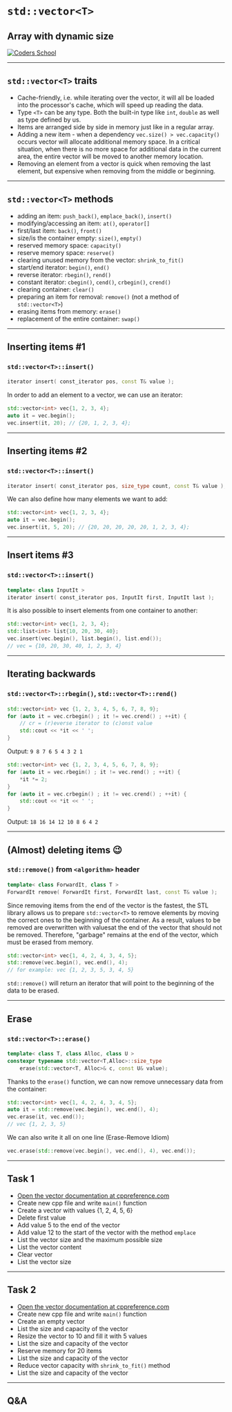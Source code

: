 <!-- .slide: data-background="#111111" -->

# `std::vector<T>`

## Array with dynamic size

<a href="https://coders.school">
    <img width="500" data-src="../img/coders_school_logo.png" src="../img/coders_school_logo.png" alt="Coders School" class="plain">
</a>

___

## `std::vector<T>` traits

* <!-- .element: class="fragment fade-in" --> Cache-friendly, i.e. while iterating over the vector, it will all be loaded into the processor's cache, which will speed up reading the data.
* <!-- .element: class="fragment fade-in" --> Type <code>&lt;T&gt;</code> can be any type. Both the built-in type like <code>int</code>, <code>double</code> as well as type defined by us.
* <!-- .element: class="fragment fade-in" --> Items are arranged side by side in memory just like in a regular array.
* <!-- .element: class="fragment fade-in" --> Adding a new item - when a dependency <code>vec.size() > vec.capacity()</code> occurs vector will allocate additional memory space. In a critical situation, when there is no more space for additional data in the current area, the entire vector will be moved to another memory location.
* <!-- .element: class="fragment fade-in" --> Removing an element from a vector is quick when removing the last element, but expensive when removing from the middle or beginning.

___
<!-- .element: style="font-size: 0.9em" -->

## `std::vector<T>` methods

* <!-- .element: class="fragment fade-in" --> adding an item: <code>push_back()</code>, <code>emplace_back()</code>, <code>insert()</code>
* <!-- .element: class="fragment fade-in" --> modifying/accessing an item: <code>at()</code>, <code>operator[]</code>
* <!-- .element: class="fragment fade-in" --> first/last item: <code>back()</code>, <code>front()</code>
* <!-- .element: class="fragment fade-in" --> size/is the container empty: <code>size()</code>, <code>empty()</code>
* <!-- .element: class="fragment fade-in" --> reserved memory space: <code>capacity()</code>
* <!-- .element: class="fragment fade-in" --> reserve memory space: <code>reserve()</code>
* <!-- .element: class="fragment fade-in" --> clearing unused memory from the vector: <code>shrink_to_fit()</code>
* <!-- .element: class="fragment fade-in" --> start/end iterator: <code>begin()</code>, <code>end()</code>
* <!-- .element: class="fragment fade-in" --> reverse iterator: <code>rbegin()</code>, <code>rend()</code>
* <!-- .element: class="fragment fade-in" --> constant iterator: <code>cbegin()</code>, <code>cend()</code>, <code>crbegin()</code>, <code>crend()</code>
* <!-- .element: class="fragment fade-in" --> clearing container: <code>clear()</code>
* <!-- .element: class="fragment fade-in" --> preparing an item for removal: <code>remove()</code> (not a method of <code>std::vector&lt;T&gt;</code>)
* <!-- .element: class="fragment fade-in" --> erasing items from memory: <code>erase()</code>
* <!-- .element: class="fragment fade-in" --> replacement of the entire container: <code>swap()</code>

___

## Inserting items #1

### `std::vector<T>::insert()`

```cpp []
iterator insert( const_iterator pos, const T& value );
```
<!-- .element: class="fragment fade-in" -->

In order to add an element to a vector, we can use an iterator:
<!-- .element: class="fragment fade-in" -->

```cpp []
std::vector<int> vec{1, 2, 3, 4};
auto it = vec.begin();
vec.insert(it, 20); // {20, 1, 2, 3, 4};
```
<!-- .element: class="fragment fade-in" -->

___

## Inserting items #2

### `std::vector<T>::insert()`

```cpp []
iterator insert( const_iterator pos, size_type count, const T& value );
```
<!-- .element: class="fragment fade-in" -->

We can also define how many elements we want to add:
<!-- .element: class="fragment fade-in" -->

```cpp []
std::vector<int> vec{1, 2, 3, 4};
auto it = vec.begin();
vec.insert(it, 5, 20); // {20, 20, 20, 20, 20, 1, 2, 3, 4};
```
<!-- .element: class="fragment fade-in" -->

___

## Insert items #3

### `std::vector<T>::insert()`

```cpp []
template< class InputIt >
iterator insert( const_iterator pos, InputIt first, InputIt last );
```
<!-- .element: class="fragment fade-in" -->

It is also possible to insert elements from one container to another:
<!-- .element: class="fragment fade-in" -->

```cpp []
std::vector<int> vec{1, 2, 3, 4};
std::list<int> list{10, 20, 30, 40};
vec.insert(vec.begin(), list.begin(), list.end());
// vec = {10, 20, 30, 40, 1, 2, 3, 4}
```
<!-- .element: class="fragment fade-in" -->

___

## Iterating backwards

### `std::vector<T>::rbegin()`, `std::vector<T>::rend()`
<!-- .element: style="font-size: 0.9em" -->

```cpp []
std::vector<int> vec {1, 2, 3, 4, 5, 6, 7, 8, 9};
for (auto it = vec.crbegin() ; it != vec.crend() ; ++it) {
    // cr = (r)everse iterator to (c)onst value
    std::cout << *it << ' ';
}
```
<!-- .element: class="fragment fade-in" -->

Output: `9 8 7 6 5 4 3 2 1`
<!-- .element: class="fragment fade-in" -->

```cpp []
std::vector<int> vec {1, 2, 3, 4, 5, 6, 7, 8, 9};
for (auto it = vec.rbegin() ; it != vec.rend() ; ++it) {
    *it *= 2;
}
for (auto it = vec.crbegin() ; it != vec.crend() ; ++it) {
    std::cout << *it << ' ';
}
```
<!-- .element: class="fragment fade-in" -->

Output: `18 16 14 12 10 8 6 4 2`
<!-- .element: class="fragment fade-in" -->

___
<!-- .slide: style="font-size: 0.95em" -->

## (Almost) deleting items 😉

### `std::remove()` from `<algorithm>` header

```cpp []
template< class ForwardIt, class T >
ForwardIt remove( ForwardIt first, ForwardIt last, const T& value );
```
<!-- .element: class="fragment fade-in" -->

Since removing items from the end of the vector is the fastest, the STL library allows us to prepare `std::vector<T>` to remove elements by moving the correct ones to the beginning of the container.
As a result, values to be removed are overwritten with values ​​at the end of the vector that should not be removed.
Therefore, "garbage" remains at the end of the vector, which must be erased from memory.
<!-- .element: class="fragment fade-in" -->

```cpp []
std::vector<int> vec{1, 4, 2, 4, 3, 4, 5};
std::remove(vec.begin(), vec.end(), 4);
// for example: vec {1, 2, 3, 5, 3, 4, 5}
```
<!-- .element: class="fragment fade-in" -->

`std::remove()` will return an iterator that will point to the beginning of the data to be erased.
<!-- .element: class="fragment fade-in" -->

___

## Erase

### `std::vector<T>::erase()`

```cpp []
template< class T, class Alloc, class U >
constexpr typename std::vector<T,Alloc>::size_type
    erase(std::vector<T, Alloc>& c, const U& value);
```
<!-- .element: class="fragment fade-in" -->

Thanks to the `erase()` function, we can now remove unnecessary data from the container:
<!-- .element: class="fragment fade-in" -->

```cpp []
std::vector<int> vec{1, 4, 2, 4, 3, 4, 5};
auto it = std::remove(vec.begin(), vec.end(), 4);
vec.erase(it, vec.end());
// vec {1, 2, 3, 5}
```
<!-- .element: class="fragment fade-in" -->

We can also write it all on one line (Erase-Remove Idiom)
<!-- .element: class="fragment fade-in" -->

```cpp []
vec.erase(std::remove(vec.begin(), vec.end(), 4), vec.end());
```
<!-- .element: class="fragment fade-in" -->

___

## Task 1

* [Open the vector documentation at cppreference.com](https://en.cppreference.com/w/cpp/container/vector)
* Create new cpp file and write `main()` function
* Create a vector with values ​​{1, 2, 4, 5, 6}
* Delete first value
* Add value 5 to the end of the vector
* Add value 12 to the start of the vector with the method `emplace`
* List the vector size and the maximum possible size
* List the vector content
* Clear vector
* List the vector size

___

## Task 2

* [Open the vector documentation at cppreference.com](https://en.cppreference.com/w/cpp/container/vector)
* Create new cpp file and write `main()` function
* Create an empty vector
* List the size and capacity of the vector
* Resize the vector to 10 and fill it with 5 values
* List the size and capacity of the vector
* Reserve memory for 20 items
* List the size and capacity of the vector
* Reduce vector capacity with `shrink_to_fit()` method
* List the size and capacity of the vector

___

## Q&A

